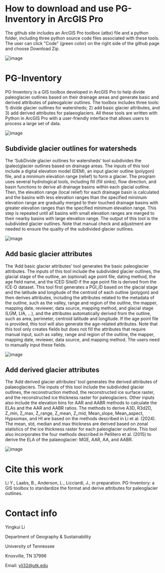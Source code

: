 # How to download and use PG-Inventory in ArcGIS Pro
The github site includes an ArcGIS Pro toolbox (atbx) file and a python folder, including three python source code files associated with these tools. The user can click "Code" (green color) on the right side of the github page and choose Download Zip.

![image](https://github.com/user-attachments/assets/70915862-aa04-4502-be73-756a768345ee)


# PG-Inventory
PG-Inventory is a GIS toolbox developed in ArcGIS Pro to help divide paleoglacier outlines based on their drainage areas and generate basic and derived attributes of paleogalcier outlines. The toolbox includes three tools: 1) divide glacier outlines for watersheds; 
2) add basic glacier attributes, and 3) add derived attributes for palaeoglaciers. All these tools are written with Python in ArcGIS Pro with a user-friendly interface that allows users to process a large set of data.

![image](https://github.com/user-attachments/assets/b12b03ae-a40e-4f7b-8304-2a514114e7e1)

## Subdivide glacier outlines for watersheds 
The ‘SubDivide glacier outlines for watersheds’ tool subdivides the (paleo)glacier outlines based on drainage areas. The inputs of this tool include a digital elevation model (DEM), an input glacier outline (polygon) file,
and a minimum elevation range (relief) to form a glacier. The program uses several hydrological tools, including fill (fill sinks), flow direction, and basin functions to derive all drainage basins within each glacial 
outline. Then, the elevation range (local relief) for each drainage basin is calculated and the basins with less elevation ranges than the specified minimum elevation range are gradually merged to their touched drainage 
basins with greater elevation ranges than the specified minimum elevation range. This step is repeated until all basins with small elevation ranges are merged to their nearby basins with large elevation range. 
The output of this tool is the subdivided glacier outlines. Note that manual check and adjustment are needed to ensure the quality of the subdivided glacier outlines. 

![image](https://github.com/user-attachments/assets/3e4c3099-df19-4698-8353-9c6cbad3d676)

## Add basic glacier attributes
The ‘Add basic glacier attributes’ tool generates the basic paleoglacier attributes. The inputs of this tool include the subdivided glacier outlines, the glacial stage of the outline, an (optional) age point file, 
dating method, the age field name, and the ICED SiteID if the age point file is derived from the ICE-D dataset. This tool first generates a PGI_ID based on the glacial stage and the latitude and longitude of the centroid 
of each outline (polygon) and then derives attributes, including the attributes related to the metadata of the outline, such as the valley, range and region of the outline, the mapper, mapping date, reviewer, data source, 
mapping method, and glacial stage (LGM, LIA, …), and the attributes automatically derived from the outline, such as area, perimeter, centroid latitude and longitude. If the age point file is provided, this tool will also 
generate the age-related attributes. Note that this tool only creates fields but does not fill the attributes that require manual input, such as valley, range and region of the outline, the mapper, mapping date, reviewer, 
data source, and mapping method. The users need to manually input these fields.

![image](https://github.com/user-attachments/assets/13605d94-0b46-4cc8-8073-2abb0e63dc4c)
 

## Add derived glacier attributes
The ‘Add derived glacier attributes’ tool generates the derived attributes of palaeoglaciers. The inputs of this tool include the subdivided glacier outlines, the reconstruction method, the reconstructed ice surface 
raster, and the reconstructed ice thickness raster for paleoglaciers. Other inputs also include the elevation bins for AAR and AABR methods to calculate the ELAs and the AAR and AABR ratios. The methods to derive A3D, R3d2D, 
Z_min, Z_max, Z_range, Z_mean, Z_mid, Mean_slope, Mean_aspect, Hypsomax, and HI are based on the methods described in Li et al. (2024). The mean, std, median and max thickness are derived based on zonal statistics of 
the ice thickness raster for each paleoglacier outline. This tool also incorporates the four methods described in Pellitero et al. (2015) to derive the ELA of the palaeoglacier: MGE, AAR, AA, and AABR.

![image](https://github.com/user-attachments/assets/66f42062-f233-4420-ad5f-dd5bd93ef6ca)


# Cite this work
Li Y., Laabs, B., Anderson, L., Licciardi, J., in preparation. PG-Inventory: a GIS toolbox to standardize the format and derive attributes for paleoglacier outlines.

# Contact info
Yingkui Li

Department of Geography & Sustainability

University of Tennessee

Knoxville, TN 37996

Email: yli32@utk.edu

